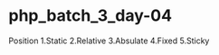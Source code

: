 # php_batch_3_day-04

Position
        1.Static
        2.Relative
        3.Absulate
        4.Fixed
        5.Sticky 
